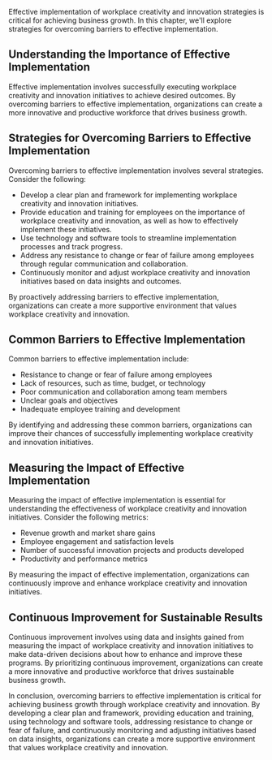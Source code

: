 
Effective implementation of workplace creativity and innovation strategies is critical for achieving business growth. In this chapter, we'll explore strategies for overcoming barriers to effective implementation.

Understanding the Importance of Effective Implementation
--------------------------------------------------------

Effective implementation involves successfully executing workplace creativity and innovation initiatives to achieve desired outcomes. By overcoming barriers to effective implementation, organizations can create a more innovative and productive workforce that drives business growth.

Strategies for Overcoming Barriers to Effective Implementation
--------------------------------------------------------------

Overcoming barriers to effective implementation involves several strategies. Consider the following:

* Develop a clear plan and framework for implementing workplace creativity and innovation initiatives.
* Provide education and training for employees on the importance of workplace creativity and innovation, as well as how to effectively implement these initiatives.
* Use technology and software tools to streamline implementation processes and track progress.
* Address any resistance to change or fear of failure among employees through regular communication and collaboration.
* Continuously monitor and adjust workplace creativity and innovation initiatives based on data insights and outcomes.

By proactively addressing barriers to effective implementation, organizations can create a more supportive environment that values workplace creativity and innovation.

Common Barriers to Effective Implementation
-------------------------------------------

Common barriers to effective implementation include:

* Resistance to change or fear of failure among employees
* Lack of resources, such as time, budget, or technology
* Poor communication and collaboration among team members
* Unclear goals and objectives
* Inadequate employee training and development

By identifying and addressing these common barriers, organizations can improve their chances of successfully implementing workplace creativity and innovation initiatives.

Measuring the Impact of Effective Implementation
------------------------------------------------

Measuring the impact of effective implementation is essential for understanding the effectiveness of workplace creativity and innovation initiatives. Consider the following metrics:

* Revenue growth and market share gains
* Employee engagement and satisfaction levels
* Number of successful innovation projects and products developed
* Productivity and performance metrics

By measuring the impact of effective implementation, organizations can continuously improve and enhance workplace creativity and innovation initiatives.

Continuous Improvement for Sustainable Results
----------------------------------------------

Continuous improvement involves using data and insights gained from measuring the impact of workplace creativity and innovation initiatives to make data-driven decisions about how to enhance and improve these programs. By prioritizing continuous improvement, organizations can create a more innovative and productive workforce that drives sustainable business growth.

In conclusion, overcoming barriers to effective implementation is critical for achieving business growth through workplace creativity and innovation. By developing a clear plan and framework, providing education and training, using technology and software tools, addressing resistance to change or fear of failure, and continuously monitoring and adjusting initiatives based on data insights, organizations can create a more supportive environment that values workplace creativity and innovation.
